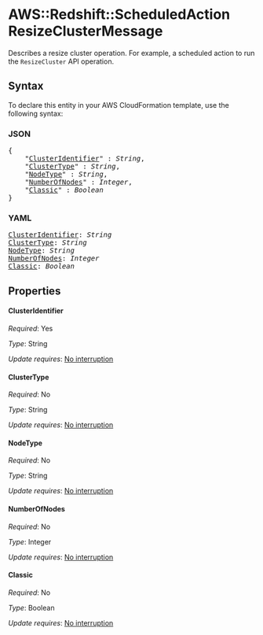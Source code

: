 # AWS::Redshift::ScheduledAction ResizeClusterMessage

Describes a resize cluster operation. For example, a scheduled action to run the `ResizeCluster` API operation.

## Syntax

To declare this entity in your AWS CloudFormation template, use the following syntax:

### JSON

<pre>
{
    "<a href="#clusteridentifier" title="ClusterIdentifier">ClusterIdentifier</a>" : <i>String</i>,
    "<a href="#clustertype" title="ClusterType">ClusterType</a>" : <i>String</i>,
    "<a href="#nodetype" title="NodeType">NodeType</a>" : <i>String</i>,
    "<a href="#numberofnodes" title="NumberOfNodes">NumberOfNodes</a>" : <i>Integer</i>,
    "<a href="#classic" title="Classic">Classic</a>" : <i>Boolean</i>
}
</pre>

### YAML

<pre>
<a href="#clusteridentifier" title="ClusterIdentifier">ClusterIdentifier</a>: <i>String</i>
<a href="#clustertype" title="ClusterType">ClusterType</a>: <i>String</i>
<a href="#nodetype" title="NodeType">NodeType</a>: <i>String</i>
<a href="#numberofnodes" title="NumberOfNodes">NumberOfNodes</a>: <i>Integer</i>
<a href="#classic" title="Classic">Classic</a>: <i>Boolean</i>
</pre>

## Properties

#### ClusterIdentifier

_Required_: Yes

_Type_: String

_Update requires_: [No interruption](https://docs.aws.amazon.com/AWSCloudFormation/latest/UserGuide/using-cfn-updating-stacks-update-behaviors.html#update-no-interrupt)

#### ClusterType

_Required_: No

_Type_: String

_Update requires_: [No interruption](https://docs.aws.amazon.com/AWSCloudFormation/latest/UserGuide/using-cfn-updating-stacks-update-behaviors.html#update-no-interrupt)

#### NodeType

_Required_: No

_Type_: String

_Update requires_: [No interruption](https://docs.aws.amazon.com/AWSCloudFormation/latest/UserGuide/using-cfn-updating-stacks-update-behaviors.html#update-no-interrupt)

#### NumberOfNodes

_Required_: No

_Type_: Integer

_Update requires_: [No interruption](https://docs.aws.amazon.com/AWSCloudFormation/latest/UserGuide/using-cfn-updating-stacks-update-behaviors.html#update-no-interrupt)

#### Classic

_Required_: No

_Type_: Boolean

_Update requires_: [No interruption](https://docs.aws.amazon.com/AWSCloudFormation/latest/UserGuide/using-cfn-updating-stacks-update-behaviors.html#update-no-interrupt)
